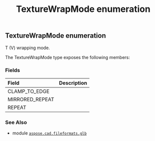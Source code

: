 ﻿---
title: TextureWrapMode enumeration
second_title: Aspose.CAD for Python via .NET API References
description: 
type: docs
weight: 560
url: /python-net/aspose.cad.fileformats.glb/texturewrapmode/
is_root: false
---

## TextureWrapMode enumeration

T (V) wrapping mode.



The TextureWrapMode type exposes the following members:

### Fields
| Field | Description |
| :- | :- |
| CLAMP_TO_EDGE |  |
| MIRRORED_REPEAT |  |
| REPEAT |  |



### See Also
* module [`aspose.cad.fileformats.glb`](..)
